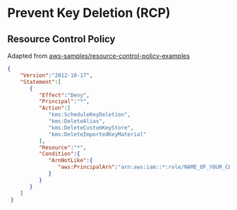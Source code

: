 # Prevent Key Deletion (RCP)

## Resource Control Policy
Adapted from [aws-samples/resource-control-policy-examples](https://github.com/aws-samples/resource-control-policy-examples/blob/main/Service-specific-controls/KMS-Deny-the-accidental-or-intentional-deletion-of-a-KMS-key-and-only-allow-specific-roles-to-delete-KMS-keys.json)
```json
{
    "Version":"2012-10-17",
    "Statement":[
       {
          "Effect":"Deny",
          "Principal":"*",
          "Action":[
             "kms:ScheduleKeyDeletion",
             "kms:DeleteAlias",
             "kms:DeleteCustomKeyStore",
             "kms:DeleteImportedKeyMaterial"
          ],
          "Resource":"*",
          "Condition":{
             "ArnNotLike":{
                "aws:PrincipalArn":"arn:aws:iam::*:role/NAME_OF_YOUR_CLOUD_ENGINEERING_ROLE"
             }
          }
       }
    ]
 }
 ```


